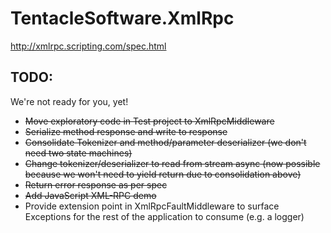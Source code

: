 # TentacleSoftware.XmlRpc

http://xmlrpc.scripting.com/spec.html

## TODO:

We're not ready for you, yet!

- ~~Move exploratory code in Test project to XmlRpcMiddleware~~
- ~~Serialize method response and write to response~~
- ~~Consolidate Tokenizer and method/parameter deserializer (we don't need two state machines)~~
- ~~Change tokenizer/deserializer to read from stream async (now possible because we won't need to yield return due to consolidation above)~~
- ~~Return error response as per spec~~
- ~~Add JavaScript XML-RPC demo~~
- Provide extension point in XmlRpcFaultMiddleware to surface Exceptions for the rest of the application to consume (e.g. a logger)